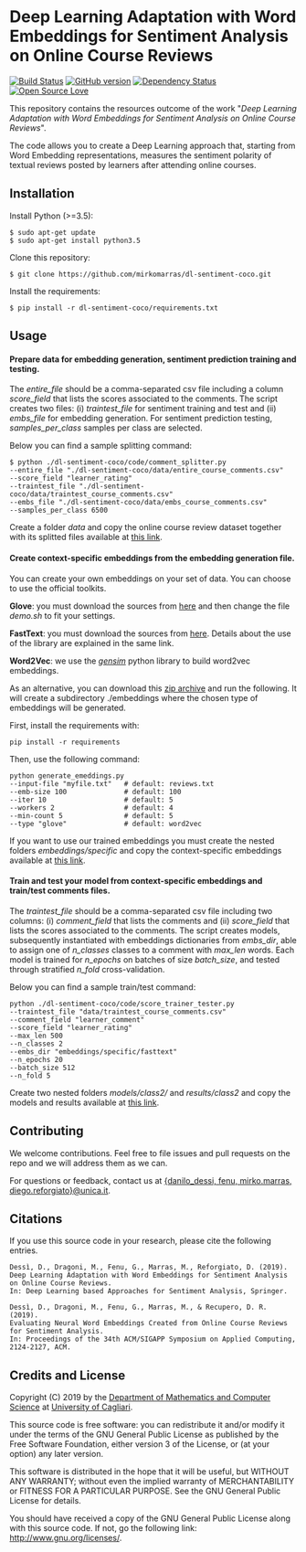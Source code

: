 # Deep Learning Adaptation with Word Embeddings for Sentiment Analysis on Online Course Reviews
[![Build Status](https://travis-ci.org/pages-themes/cayman.svg?branch=master)](https://travis-ci.org/pages-themes/cayman)
[![GitHub version](https://badge.fury.io/gh/boennemann%2Fbadges.svg)](http://badge.fury.io/gh/boennemann%2Fbadges)
[![Dependency Status](https://david-dm.org/boennemann/badges.svg)](https://david-dm.org/boennemann/badges)
[![Open Source Love](https://badges.frapsoft.com/os/gpl/gpl.svg?v=102)](https://github.com/ellerbrock/open-source-badge/)

This repository contains the resources outcome of the work "*Deep Learning Adaptation with Word Embeddings for Sentiment Analysis on Online Course Reviews*".

The code allows you to create a Deep Learning approach that, starting from Word Embedding representations, measures the sentiment polarity of textual reviews posted by learners after attending online courses.

## Installation 

Install Python (>=3.5):
```
$ sudo apt-get update
$ sudo apt-get install python3.5
```
Clone this repository: 
```
$ git clone https://github.com/mirkomarras/dl-sentiment-coco.git
```
Install the requirements:
```
$ pip install -r dl-sentiment-coco/requirements.txt
```

## Usage

#### Prepare data for embedding generation, sentiment prediction training and testing.

The *entire_file* should be a comma-separated csv file including a column *score_field* that lists the scores associated 
to the comments. The script creates two files: (i) *traintest_file* for sentiment training and test and (ii) *embs_file* 
for embedding generation. For sentiment prediction testing, *samples_per_class* samples per class are selected.

Below you can find a sample splitting command: 
```
$ python ./dl-sentiment-coco/code/comment_splitter.py 
--entire_file "./dl-sentiment-coco/data/entire_course_comments.csv" 
--score_field "learner_rating" 
--traintest_file "./dl-sentiment-coco/data/traintest_course_comments.csv" 
--embs_file "./dl-sentiment-coco/data/embs_course_comments.csv" 
--samples_per_class 6500
```

Create a folder *data* and copy the online course review dataset together with its splitted files
available at [this link](https://drive.google.com/file/d/1aZgJAhanQjKV3Gzscx0bjs6_kbImQIKF/view?usp=sharing). 

#### Create context-specific embeddings from the embedding generation file. 

 <!--Below you can find a sample embedding generation command:-->
 You can create your own embeddings on your set of data. You can choose to use the official toolkits.
 
 **Glove**: you must download the sources from [here](https://github.com/stanfordnlp/GloVe) and then change the file *demo.sh* to fit your settings.
 
 **FastText**: you must download the sources from [here](https://github.com/facebookresearch/fastText/). Details about the use of the library are explained in the same link.  
 
 **Word2Vec**: we use the [*gensim*](https://radimrehurek.com/gensim/index.html) python library to build word2vec embeddings.

As an alternative, you can download this [zip archive]() and run the following. It will create a subdirectory ./embeddings where the chosen type of embeddings will be generated.

First, install the requirements with:
```
pip install -r requirements
```

Then, use the following command:
```
python generate_emeddings.py
--input-file "myfile.txt"   # default: reviews.txt 
--emb-size 100              # default: 100
--iter 10                   # default: 5
--workers 2                 # default: 4
--min-count 5               # default: 5
--type "glove"              # default: word2vec
```

If you want to use our trained embeddings you must create the nested folders *embeddings/specific* and copy the context-specific embeddings available at [this link](https://drive.google.com/file/d/1guu3WT-FaF-keWW1NHBdNRkpvU6g5KRO/view?usp=sharing). 

#### Train and test your model from context-specific embeddings and train/test comments files. 

The *traintest_file* should be a comma-separated csv file including two columns: (i) *comment_field* that lists the
comments and (ii) *score_field* that lists the scores associated to the comments. The script creates models, subsequently 
instantiated with embeddings dictionaries from *embs_dir*, able to assign one of *n_classes* classes to a comment with 
*max_len* words. Each model is trained for *n_epochs* on batches of size *batch_size*, and tested through stratified *n_fold* cross-validation. 

Below you can find a sample train/test command:

```
python ./dl-sentiment-coco/code/score_trainer_tester.py 
--traintest_file "data/traintest_course_comments.csv" 
--comment_field "learner_comment" 
--score_field "learner_rating" 
--max_len 500 
--n_classes 2 
--embs_dir "embeddings/specific/fasttext" 
--n_epochs 20 
--batch_size 512 
--n_fold 5
```

Create two nested folders *models/class2/* and *results/class2* and copy the models and results 
available at [this link](https://drive.google.com/file/d/1pW3XYpfhOvXbXGtQOgu_zC06IupCqKmB/view?usp=sharing). 

## Contributing
We welcome contributions. Feel free to file issues and pull requests on the repo and we will address them as we can.

For questions or feedback, contact us at [{danilo_dessi, fenu, mirko.marras, diego.reforgiato}@unica.it](http://).

## Citations
If you use this source code in your research, please cite the following entries.

```
Dessì, D., Dragoni, M., Fenu, G., Marras, M., Reforgiato, D. (2019). 
Deep Learning Adaptation with Word Embeddings for Sentiment Analysis on Online Course Reviews. 
In: Deep Learning based Approaches for Sentiment Analysis, Springer.
```

```
Dessì, D., Dragoni, M., Fenu, G., Marras, M., & Recupero, D. R. (2019). 
Evaluating Neural Word Embeddings Created from Online Course Reviews for Sentiment Analysis. 
In: Proceedings of the 34th ACM/SIGAPP Symposium on Applied Computing, 2124-2127, ACM.
```

## Credits and License
Copyright (C) 2019 by the [Department of Mathematics and Computer Science](https://www.unica.it/unica/it/dip_matinfo.page) at [University of Cagliari](https://www.unica.it/unica/).

This source code is free software: you can redistribute it and/or modify it under the terms of the GNU General Public License as published by the Free Software Foundation, either version 3 of the License, or (at your option) any later version.

This software is distributed in the hope that it will be useful, but WITHOUT ANY WARRANTY; without even the implied warranty of MERCHANTABILITY or FITNESS FOR A PARTICULAR PURPOSE. See the GNU General Public License for details.

You should have received a copy of the GNU General Public License along with this source code. If not, go the following link: http://www.gnu.org/licenses/.

